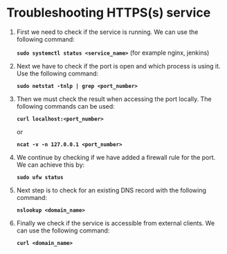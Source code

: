 
# Troubleshooting HTTPS(s) service

1. First we need to check if the service is running. We can use the following command: 

    **`sudo systemctl status <service_name>`** (for example nginx, jenkins)

2. Next we have to check if the port is open and which process is using it. Use the following command:
    
    **`sudo netstat -tnlp | grep <port_number>`**

3. Then we must check the result when accessing the port locally. The following commands can be used:
    
    **`curl localhost:<port_number>`** 
    
    or

    **`ncat -v -n 127.0.0.1 <port_number>`** 

4. We continue by checking if we have added a firewall rule for the port. We can achieve this by:

    **`sudo ufw status`**

5. Next step is to check for an existing DNS record with the following command:

    **`nslookup <domain_name>`**

6. Finally we check if the service is accessible from external clients. We can use the following command:

    **`curl <domain_name>`**
